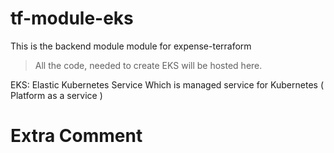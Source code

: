 # tf-module-eks

This is the backend module module for expense-terraform

> All the code, needed to create EKS will be hosted here.

EKS: Elastic Kubernetes Service
 Which is managed service for Kubernetes ( Platform as a service )
 

 # Extra Comment